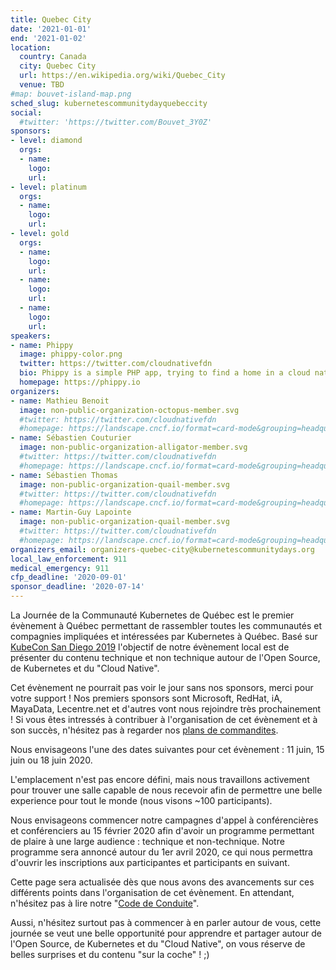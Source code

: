 ```yaml
---
title: Quebec City
date: '2021-01-01'
end: '2021-01-02'
location:
  country: Canada
  city: Quebec City
  url: https://en.wikipedia.org/wiki/Quebec_City
  venue: TBD
#map: bouvet-island-map.png
sched_slug: kubernetescommunitydayquebeccity
social:
  #twitter: 'https://twitter.com/Bouvet_3Y0Z'
sponsors:
- level: diamond
  orgs:
  - name: 
    logo: 
    url: 
- level: platinum
  orgs:
  - name: 
    logo: 
    url: 
- level: gold
  orgs:
  - name: 
    logo: 
    url: 
  - name: 
    logo: 
    url: 
  - name: 
    logo: 
    url: 
speakers:
- name: Phippy
  image: phippy-color.png
  twitter: https://twitter.com/cloudnativefdn
  bio: Phippy is a simple PHP app, trying to find a home in a cloud native world.
  homepage: https://phippy.io
organizers:
- name: Mathieu Benoit
  image: non-public-organization-octopus-member.svg
  #twitter: https://twitter.com/cloudnativefdn
  #homepage: https://landscape.cncf.io/format=card-mode&grouping=headquarters&headquarters=bouvet-island-antarctica
- name: Sébastien Couturier
  image: non-public-organization-alligator-member.svg
  #twitter: https://twitter.com/cloudnativefdn
  #homepage: https://landscape.cncf.io/format=card-mode&grouping=headquarters&headquarters=bouvet-island-antarctica
- name: Sébastien Thomas
  image: non-public-organization-quail-member.svg
  #twitter: https://twitter.com/cloudnativefdn
  #homepage: https://landscape.cncf.io/format=card-mode&grouping=headquarters&headquarters=bouvet-island-antarctica
- name: Martin-Guy Lapointe
  image: non-public-organization-quail-member.svg
  #twitter: https://twitter.com/cloudnativefdn
  #homepage: https://landscape.cncf.io/format=card-mode&grouping=headquarters&headquarters=bouvet-island-antarctica
organizers_email: organizers-quebec-city@kubernetescommunitydays.org
local_law_enforcement: 911
medical_emergency: 911
cfp_deadline: '2020-09-01'
sponsor_deadline: '2020-07-14'
---
```


La Journée de la Communauté Kubernetes de Québec est le premier évènement à Québec permettant de rassembler toutes les communautés et compagnies impliquées et intéressées par Kubernetes à Québec. Basé sur [KubeCon San Diego 2019](https://events.linuxfoundation.org/events/kubecon-cloudnativecon-north-america-2019/) l'objectif de notre évènement local est de présenter du contenu technique et non technique autour de l'Open Source, de Kubernetes et du "Cloud Native".

Cet évènement ne pourrait pas voir le jour sans nos sponsors, merci pour votre support ! Nos premiers sponsors sont Microsoft, RedHat, iA, MayaData, Lecentre.net et d'autres vont nous rejoindre très prochainement ! Si vous êtes intressés à contribuer à l'organisation de cet évènement et à son succès, n'hésitez pas à regarder nos [plans de commandites](sponsor.md).

Nous envisageons l'une des dates suivantes pour cet évènement : 11 juin, 15 juin ou 18 juin 2020.

L'emplacement n'est pas encore défini, mais nous travaillons activement pour trouver une salle capable de nous recevoir afin de permettre une belle experience pour tout le monde (nous visons ~100 participants).

Nous envisageons commencer notre campagnes d'appel à conférencières et conférenciers au 15 février 2020 afin d'avoir un programme permettant de plaire à une large audience : technique et non-technique. Notre programme sera annoncé autour du 1er avril 2020, ce qui nous permettra d'ouvrir les inscriptions aux participantes et participants en suivant.

Cette page sera actualisée dès que nous avons des avancements sur ces différents points dans l'organisation de cet évènement. En attendant, n'hésitez pas à lire notre "[Code de Conduite](/code-of-conduct)".

Aussi, n'hésitez surtout pas à commencer à en parler autour de vous, cette journée se veut une belle opportunité pour apprendre et partager autour de l'Open Source, de Kubernetes et du "Cloud Native", on vous réserve de belles surprises et du contenu "sur la coche" ! ;)

